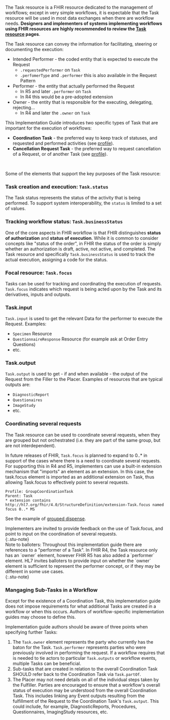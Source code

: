 The Task resource is a FHIR resource dedicated to the management of workflows; 
except in very simple workflows, it is expectable that the Task resource will be used in most data exchanges when there are workflow needs. 
**Designers and implementers of systems implementing workflows using FHIR resources are highly recommended to review the [Task resource](https://hl7.org/fhir/Task) pages**.

The Task resource can convey the information for facilitating, steering or documenting the execution:
- Intended Performer - the coded entity that is expected to execute the Request
  - `.requestedPerformer` on `Task`
  - `.perfomerType` and `.performer` this is also available in the Request Pattern
-  Performer - the entity that actually performed the Request
   - In R5 and later `.performer` on `Task`
   - In R4 this would be a pre-adopted extension
- Owner - the entity that is responsible for the executing, delegating, rejecting...
  - In R4 and later the `.owner` on `Task`

This Implementation Guide introduces two specific types of Task that are important for the execution of workflows:
* **Coordination Task** - the preferred way to keep track of statuses, and requested and performed activities (see [profile](StructureDefinition-coordination-task.html)).
* **Cancellation Request Task** - the preferred way to request cancellation of a Request, or of another Task (see [profile](StructureDefinition-cancellation-request-task.html)).  

<br>

Some of the elements that support the key purposes of the Task resource:

### Task creation and execution: **`Task.status`** 
The Task status represents the status of the activity that is being performed. To support system interoperability, the `status` is limited to a set of values.  

### Tracking workflow status: **`Task.businessStatus`**
One of the core aspects in FHIR workflow is that FHIR distinguishes **status of authorization** and **status of execution**. While it is common to consider concepts like "status of the order", in FHIR the status of the order is simply whether an authorization is draft, active, not active, and completed.
The Task resource and specifically `Task.businessStatus` is used to track the actual execution, assigning a code for the status.  

### Focal resource: **`Task.focus`**
Tasks can be used for tracking and coordinating the execution of requests. `Task.focus` indicates which request is being acted upon by the Task and its derivatives, inputs and outputs.   

### Task.input
`Task.input` is used to get the relevant Data for the performer to execute the Request. Examples:
- `Specimen` Resource
- `QuestionnaireResponse` Resource (for example ask at Order Entry Questions)
- etc.


### Task.output
`Task.output` is used to get - if and when available - the output of the Request from the Filler to the Placer. Examples of resources that are typical outputs are:
- `DiagnosticReport`
- `Questionaires`
- `ImageStudy`
- etc.


### Coordinating several requests
The Task resource can be used to coordinate several requests, when they are grouped but not orchestrated (i.e. they are part of the same group, but are not interdependent). 

In future releases of FHIR, `Task.focus` is planned to expand to 0..* in support of the cases where there is a need to coordinate several requests. For supporting this in R4 and R5, implementers can use a built-in extension mechanism that "imports" an element as an extension. In this case, the task.focus element is imported as an additional extension on Task, thus allowing Task.focus to effectively point to several requests.

```
Profile: GroupCoordinationTask
Parent: Task
* extension contains http://hl7.org/fhir/4.0/StructureDefinition/extension-Task.focus named focus 0..* MS
```
See the example of [grouped dispense](ex4-meds-grouped-dispense.html). 



<div markdown="1">
Implementers are invited to provide feedback on the use of Task.focus, and point to input on the coordination of several requests.
</div>
{:.stu-note}

<div markdown="1">
Note to balloters: Throughout this implementation guide there are references to a "performer of a Task". In FHIR R4, the Task resource only has an `owner` element, however FHIR R5 has also added a `performer` element. HL7 invites balloters to provide input on whether the `owner` element is sufficient to represent the performer concept, or if they may be different in some use cases.
</div>
{:.stu-note}


### Mangaging Sub-Tasks in a Workflow

Except for the existence of a Coordination Task, this implementation guide does not impose requirements for what additional Tasks are created in a workflow or when this occurs. Authors of workflow-specific implementation guides may choose to define this.

Implementation guide authors should be aware of three points when specifying further Tasks:

1. The `Task.owner` element represents the party who currently has the baton for the Task. `Task.performer` represents parties who were previously involved in performing the request. If a workflow requires that is needed to tie actors to particular `Task.outputs` or workflow events, multiple Tasks can be beneficial.  
2. Sub-tasks that are created in relation to the overall Coordination Task SHOULD refer back to the Coordination Task via `Task.partOf`.  
3. The Placer may not need details on all of the individual steps taken by the Fulfiller. Parties are encouraged to ensure that a workflow's overall status of execution may be understood from the overall Coordination Task. This includes linking any Event outputs resulting from the fulfillment of the Request to the Coordination Task's `Task.output`. This could include, for example, DiagnosticReports, Procedures, Questionnaires, ImagingStudy resources, etc.
